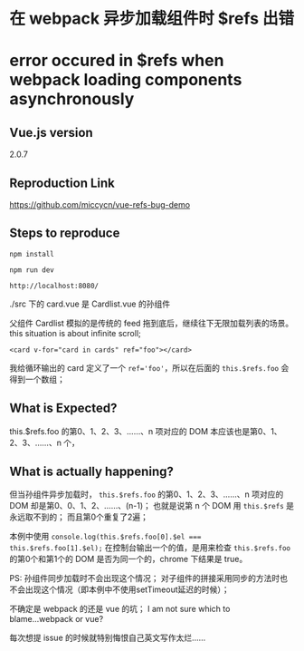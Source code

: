# 在 webpack 异步加载组件时 $refs 出错
# error occured in $refs when webpack loading components asynchronously

## Vue.js version

 2.0.7

## Reproduction Link

https://github.com/miccycn/vue-refs-bug-demo

## Steps to reproduce

```
npm install

npm run dev

http://localhost:8080/
```

./src 下的 card.vue 是 Cardlist.vue 的孙组件

父组件 Cardlist 模拟的是传统的 feed 拖到底后，继续往下无限加载列表的场景。
this situation is about infinite scroll;

```
<card v-for="card in cards" ref="foo"></card>
```

我给循环输出的 card 定义了一个 ```ref='foo'```，所以在后面的 ```this.$refs.foo``` 会得到一个数组；

## What is Expected?

this.$refs.foo 的第0、1、2、3、……、n 项对应的 DOM 本应该也是第0、1、2、3、……、n 个，

## What is actually happening?

但当孙组件异步加载时， ```this.$refs.foo``` 的第0、1、2、3、……、n 项对应的 DOM 却是第0、0、1、2、……、(n-1)；
也就是说第 n 个 DOM 用 ```this.$refs``` 是永远取不到的；
而且第0个重复了2遍；

本例中使用 ```console.log(this.$refs.foo[0].$el === this.$refs.foo[1].$el);``` 在控制台输出一个的值，是用来检查 ```this.$refs.foo``` 的第0个和第1个的 DOM 是否为同一个的，chrome 下结果是 true。

PS:
孙组件同步加载时不会出现这个情况；
对子组件的拼接采用同步的方法时也不会出现这个情况（即本例中不使用setTimeout延迟的时候）；

不确定是 webpack 的还是 vue 的坑；
I am not sure which to blame...webpack or vue?

每次想提 issue 的时候就特别悔恨自己英文写作太烂……
